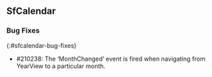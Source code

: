 ## SfCalendar

### Bug Fixes
{:#sfcalendar-bug-fixes}

 * \#210238: The ‘MonthChanged’ event is fired when navigating from YearView to a particular month.